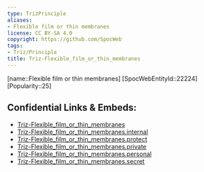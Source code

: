 ```yaml
---
type: TrizPrinciple
aliases:
- Flexible film or thin membranes
license: CC BY-SA 4.0
copyright: https://github.com/SpocWeb
tags: 
- Triz/Principle
title: Triz-Flexible_film_or_thin_membranes
---
```

[name::Flexible film or thin membranes]
[SpocWebEntityId::22224]
[Popularity::25]



## Confidential Links & Embeds: 
- [Triz-Flexible_film_or_thin_membranes](../../../../_public/tech/Triz/Principle/Triz-Flexible_film_or_thin_membranes.md) 
- [Triz-Flexible_film_or_thin_membranes.internal](../../../../_internal/tech/Triz/Principle/Triz-Flexible_film_or_thin_membranes.internal.md) 
- [Triz-Flexible_film_or_thin_membranes.protect](../../../../_protect/tech/Triz/Principle/Triz-Flexible_film_or_thin_membranes.protect.md) 
- [Triz-Flexible_film_or_thin_membranes.private](../../../../_private/tech/Triz/Principle/Triz-Flexible_film_or_thin_membranes.private.md) 
- [Triz-Flexible_film_or_thin_membranes.personal](../../../../_personal/tech/Triz/Principle/Triz-Flexible_film_or_thin_membranes.personal.md) 
- [Triz-Flexible_film_or_thin_membranes.secret](../../../../_secret/tech/Triz/Principle/Triz-Flexible_film_or_thin_membranes.secret.md) 
